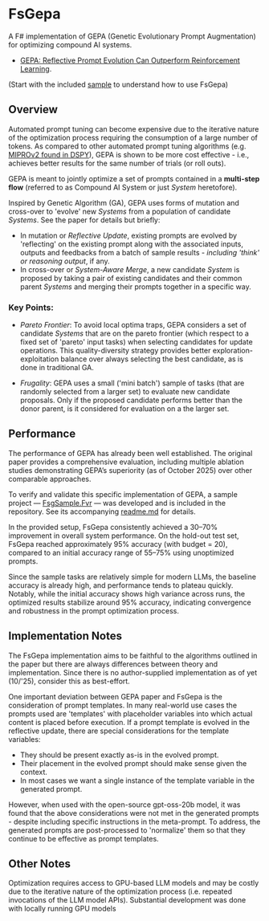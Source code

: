 # FsGepa

A F# implementation of GEPA (Genetic Evolutionary Prompt Augmentation) for optimizing compound AI systems.

- [GEPA: Reflective Prompt Evolution Can Outperform Reinforcement Learning](https://arxiv.org/abs/2507.19457).

(Start with the included [sample](/src/FsgSample.Fvr/readme.md) to understand how to use FsGepa)

## Overview
Automated prompt tuning can become expensive due to the iterative nature of the optimization process requiring the consumption of a large number of tokens. As compared to other automated prompt tuning algorithms (e.g. [MIPROv2 found in DSPY](https://arxiv.org/pdf/2510.04618)), GEPA is shown to be more cost effective - i.e., achieves better results for the same number of trials (or roll outs).

GEPA is meant to jointly optimize a set of prompts contained in a **multi-step flow** (referred to as Compound AI System or just *System* heretofore).

Inspired by Genetic Algorithm (GA), GEPA uses forms of mutation and cross-over to 'evolve' new *Systems* from a population of candidate *Systems*. See the paper for details but briefly:
- In mutation or *Reflective Update*, existing prompts are evolved by 'reflecting' on the existing prompt along with the associated inputs, outputs and feedbacks from a batch of sample results - *including 'think' or reasoning output*, if any.
- In cross-over or *System-Aware Merge*, a new candidate *System* is proposed by taking a pair of existing candidates and their common parent *Systems* and merging their prompts together in a specific way.

### Key Points:
- *Pareto Frontier*: To avoid local optima traps, GEPA considers a set of candidate *Systems* that are on the pareto frontier (which respect to a fixed set of 'pareto' input tasks) when selecting candidates for update operations. This quality-diversity strategy provides better exploration-exploitation balance over always selecting the best candidate, as is done in traditional GA.

- *Frugality*: GEPA uses a small ('mini batch') sample of tasks (that are randomly selected from a larger set) to evaluate new candidate proposals. Only if the proposed candidate performs better than the donor parent, is it considered for evaluation on a the larger set. 

## Performance
The performance of GEPA has already been well established. The original paper provides a comprehensive evaluation, including multiple ablation studies demonstrating GEPA’s superiority (as of October 2025) over other comparable approaches.

To verify and validate this specific implementation of GEPA, a sample project — [FsgSample.Fvr](/src/FsgSample.Fvr/) — was developed and is included in the repository. See its accompanying  [readme.md](/src/FsgSample.Fvr/readme.md) for details.

In the provided setup, FsGepa consistently achieved a 30–70% improvement in overall system performance. On the hold-out test set, FsGepa reached approximately 95% accuracy (with budget = 20), compared to an initial accuracy range of 55–75% using unoptimized prompts.

Since the sample tasks are relatively simple for modern LLMs, the baseline accuracy is already high, and performance tends to plateau quickly. Notably, while the initial accuracy shows high variance across runs, the optimized results stabilize around 95% accuracy, indicating convergence and robustness in the prompt optimization process.

## Implementation Notes
The FsGepa implementation aims to be faithful to the algorithms outlined in the paper but there are always differences between theory and implementation. Since there is no author-supplied implementation as of yet (10/'25), consider this as best-effort.

One important deviation between GEPA paper and FsGepa is the consideration of prompt templates. In many real-world use cases the prompts used are 'templates' with placeholder variables into which actual content is placed before execution. If a prompt template is evolved in the reflective update, there are special considerations for the template variables:
- They should be present exactly as-is in the evolved prompt.
- Their placement in the evolved prompt should make sense given the context.
- In most cases we want a single instance of the template variable in the generated prompt.

However, when used with the open-source gpt-oss-20b model, it was found that the above considerations were not met in the generated prompts - despite including specific instructions in the meta-prompt. To address, the generated prompts are post-processed to 'normalize' them so that they continue to be effective as prompt templates.


## Other Notes
Optimization requires access to GPU-based LLM models and may be costly due to the iterative nature of the optimization process (i.e. repeated invocations of the LLM model APIs). Substantial development was done with locally running GPU models 
